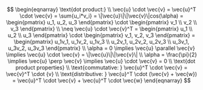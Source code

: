 $$
\begin{eqnarray}
\text{dot product:} \\
\vec{u} \cdot \vec{v} = \vec{u}^T \cdot \vec{v} = \sum{u_i*v_i} = \|\vec{u}\|\|\vec{v}\|cos(\alpha)
= \begin{pmatrix} u_1, u_2, u_3 \end{pmatrix} \cdot
\begin{pmatrix} v_1 \\ v_2 \\ v_3 \end{pmatrix} \\
\neq 
\vec{u} \cdot \vec{v}^T =
\begin{pmatrix} u_1 \\ u_2 \\ u_3 \end{pmatrix} \cdot
\begin{pmatrix} v_1, v_2, v_3 \end{pmatrix} =
\begin{pmatrix} 
u_1v_1, u_1v_2, u_1v_3 \\
u_2v_1, u_2v_2, u_2v_3 \\
u_3v_1, u_3v_2, u_3v_3
\end{pmatrix} \\
\alpha = 0 \implies \vec{u} \parallel \vec{v} \implies \vec{u} \cdot \vec{v} = \|\vec{u}\|\|\vec{v}\| \\
\alpha = \frac{\pi}{2} \implies \vec{u} \perp \vec{v} \implies \vec{u} \cdot \vec{v} = 0 \\
\text{dot product properties} \\
\text{commutative: } \vec{u}^T \cdot \vec{v} = \vec{v}^T \cdot {v} \\
\text{distributive: } \vec{u}^T \cdot (\vec{v} + \vec{w}) = \vec{u}^T \cdot \vec{v} + \vec{u}^T \cdot \vec{w}
\end{eqnarray} 
$$



